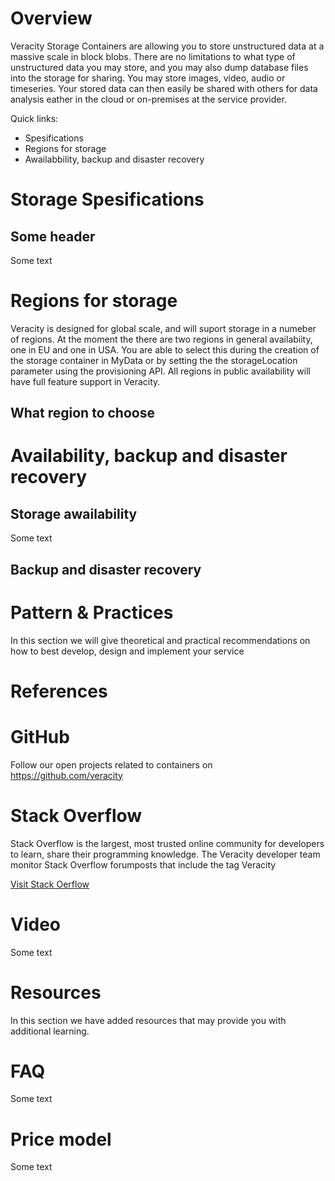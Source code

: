 # Overview 
Veracity Storage Containers are allowing you to store unstructured data at a massive scale in block blobs. There are no limitations to what type of unstructured data you may store, and you may also dump database files into the storage for sharing. You may store images, video, audio or timeseries. Your stored data can then easily be shared with others for data analysis eather in the cloud or on-premises at the service provider.


Quick links:

- Spesifications
- Regions for storage
- Awailabbility, backup and disaster recovery


# Storage Spesifications 
## Some header
Some text

# Regions for storage 
Veracity is designed for global scale, and will suport storage in a numeber of regions. At the moment the there are two regions in general availabiity, one in EU and one in USA. You are able to select this during the creation of the storage container in MyData or by setting the the storageLocation parameter using the provisioning API. All regions in public availability will have full feature support in Veracity.

## What region to choose

# Availability, backup and disaster recovery
## Storage awailability
Some text



## Backup and disaster recovery


# Pattern & Practices 
In this section we will give theoretical and practical recommendations on how to best develop, design and implement your service



# References 

# GitHub  
Follow our open projects related to containers on https://github.com/veracity

# Stack Overflow
Stack Overflow is the largest, most trusted online community for developers to learn, share​ ​their programming ​knowledge. The Veracity developer team monitor Stack Overflow forumposts that include the tag Veracity
 
[Visit Stack Oerflow](https://stackoverflow.com/questions/tagged/veracity?mode=all)


 
# Video 
Some text

 
# Resources  
In this section we have added resources that may provide you with additional learning.  

 
# FAQ 
Some text 
 
# Price model 
Some text
 
